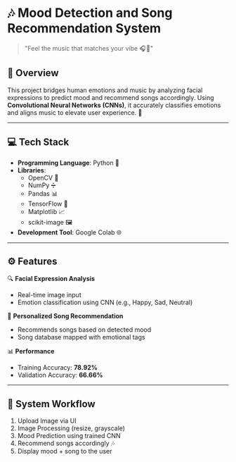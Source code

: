 # 🎶 Mood Detection and Song Recommendation System

> "Feel the music that matches your vibe 🎧💫"

## 🧠 Overview

This project bridges human emotions and music by analyzing facial expressions to predict mood and recommend songs accordingly. Using **Convolutional Neural Networks (CNNs)**, it accurately classifies emotions and aligns music to elevate user experience. 🚀

---

## 💻 Tech Stack

- **Programming Language**: Python 🐍
- **Libraries**:  
  - OpenCV 📸  
  - NumPy ➗  
  - Pandas 📊  
  - TensorFlow 🤖  
  - Matplotlib 📈  
  - scikit-image 🖼️
- **Development Tool**: Google Colab 🌐

---

## ⚙️ Features

🔍 **Facial Expression Analysis**  
- Real-time image input  
- Emotion classification using CNN (e.g., Happy, Sad, Neutral)

🎵 **Personalized Song Recommendation**  
- Recommends songs based on detected mood  
- Song database mapped with emotional tags  

📊 **Performance**  
- Training Accuracy: **78.92%**  
- Validation Accuracy: **66.66%**

---

## 📸 System Workflow

1. Upload Image via UI  
2. Image Processing (resize, grayscale)  
3. Mood Prediction using trained CNN  
4. Recommend songs accordingly 🎶  
5. Display mood + song to the user  


